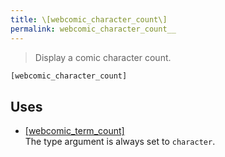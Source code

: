 ```yaml
---
title: \[webcomic_character_count\]
permalink: webcomic_character_count__
---
```


> Display a comic character count.

```php
[webcomic_character_count]
```

## Uses
- [[webcomic_term_count]](webcomic_term_count__)  
The type argument is always set to `character`.

